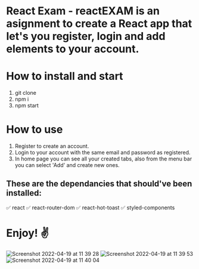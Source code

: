 # React Exam - reactEXAM is an asignment to create a React app that let's you register, login and add elements to your account. 
# How to install and start
1. git clone <this repository>
2. npm i
3. npm start

# How to use
1. Register to create an account.
2. Login to your account with the same email and password as registered.
3. In home page you can see all your created tabs, also from the menu bar you can select 'Add' and create new ones.

## These are the dependancies that should've been installed:
✅ react 
✅ react-router-dom 
✅ react-hot-toast 
✅ styled-components 

# Enjoy! ✌️
![Screenshot 2022-04-19 at 11 39 28](https://user-images.githubusercontent.com/95608460/163961834-f99cdc4f-3b76-4a20-98e0-dc1614cd675c.png)
![Screenshot 2022-04-19 at 11 39 53](https://user-images.githubusercontent.com/95608460/163961844-b5fa64f2-5f0c-4e51-aa19-d83a93ee6b21.png)
![Screenshot 2022-04-19 at 11 40 04](https://user-images.githubusercontent.com/95608460/163961846-99a13475-026d-4ea0-a611-9db85ef6e478.png)
